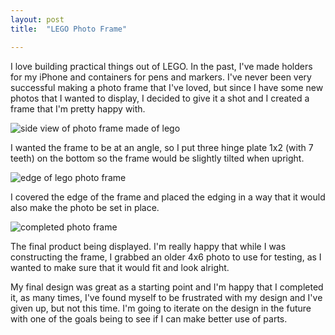 ```yaml
---
layout: post
title:  "LEGO Photo Frame"

---
```


I love building practical things out of LEGO. In the past, I've made holders for my iPhone and containers for pens and markers. I've never been very successful making a photo frame that I've loved, but since I have some new photos that I wanted to display, I decided to give it a shot and I created a frame that I'm pretty happy with. 

![side view of photo frame made of lego](/tanyaselvog.github.io/assets/backsideBlue.jpg)

I wanted the frame to be at an angle, so I put three hinge plate 1x2 (with 7 teeth) on the bottom so the frame would be slightly tilted when upright. 

![edge of lego photo frame](/tanyaselvog.github.io/assets/edgeBlue.jpg)

I covered the edge of the frame and placed the edging in a way that it would also make the photo be set in place. 

![completed photo frame](/tanyaselvog.github.io/assets/blueFrameDisplay.jpg)

The final product being displayed. I'm really happy that while I was constructing the frame, I grabbed an older 4x6 photo to use for testing, as I wanted to make sure that it would fit and look alright.

My final design was great as a starting point and I'm happy that I completed it, as many times, I've found myself to be frustrated with my design and I've given up, but not this time. I'm going to iterate on the design in the future with one of the goals being to see if I can make better use of parts. 